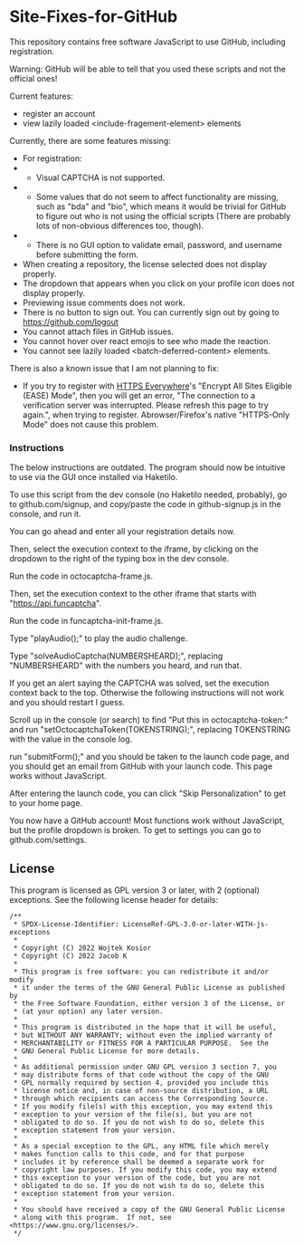 # Site-Fixes-for-GitHub
This repository contains free software JavaScript to use GitHub, including registration.

Warning: GitHub will be able to tell that you used these scripts and not the official ones!

Current features:

* register an account
* view lazily loaded <include-fragement-element\> elements

Currently, there are some features missing:

* For registration:
* * Visual CAPTCHA is not supported.
* * Some values that do not seem to affect functionality are missing, such as "bda" and "bio", which means it would be trivial for GitHub to figure out who is not using the official scripts (There are probably lots of non-obvious differences too, though).
* * There is no GUI option to validate email, password, and username before submitting the form.
* When creating a repository, the license selected does not display properly.
* The dropdown that appears when you click on your profile icon does not display properly.
* Previewing issue comments does not work.
* There is no button to sign out. You can currently sign out by going to https://github.com/logout
* You cannot attach files in GitHub issues.
* You cannot hover over react emojis to see who made the reaction.
* You cannot see lazily loaded <batch-deferred-content\> elements.



There is also a known issue that I am not planning to fix:

* If you try to register with [HTTPS Everywhere](https://www.eff.org/https-everywhere)'s "Encrypt All Sites Eligible (EASE) Mode", then you will get an error, "The connection to a verification server was interrupted. Please refresh this page to try again.", when trying to register. Abrowser/Firefox's native "HTTPS-Only Mode" does not cause this problem.

### Instructions

The below instructions are outdated. The program should now be intuitive to use via the GUI once installed via Haketilo.

To use this script from the dev console (no Haketilo needed, probably), go to github.com/signup, and copy/paste the code in github-signup.js in the console, and run it.

You can go ahead and enter all your registration details now.

Then, select the execution context to the iframe, by clicking on the dropdown to the right of the typing box in the dev console.

Run the code in octocaptcha-frame.js.

Then, set the execution context to the other iframe that starts with "https://api.funcaptcha".

Run the code in funcaptcha-init-frame.js.

Type "playAudio();" to play the audio challenge.

Type "solveAudioCaptcha(NUMBERSHEARD);", replacing "NUMBERSHEARD" with the numbers you heard, and run that.

If you get an alert saying the CAPTCHA was solved, set the execution context back to the top. Otherwise the following instructions will not work and you should restart I guess.

Scroll up in the console (or search) to find "Put this in octocaptcha-token:" and run "setOctocaptchaToken(TOKENSTRING);", replacing TOKENSTRING with the value in the console log.

run "submitForm();" and you should be taken to the launch code page, and you should get an email from GitHub with your launch code. This page works without JavaScript.

After entering the launch code, you can click "Skip Personalization" to get to your home page.

You now have a GitHub account! Most functions work without JavaScript, but the profile dropdown is broken. To get to settings you can go to github.com/settings.

## License

This program is licensed as GPL version 3 or later, with 2 (optional) exceptions. See the following license header for details:

```
/**
 * SPDX-License-Identifier: LicenseRef-GPL-3.0-or-later-WITH-js-exceptions
 *
 * Copyright (C) 2022 Wojtek Kosior
 * Copyright (C) 2022 Jacob K
 *
 * This program is free software: you can redistribute it and/or modify
 * it under the terms of the GNU General Public License as published by
 * the Free Software Foundation, either version 3 of the License, or
 * (at your option) any later version.
 *
 * This program is distributed in the hope that it will be useful,
 * but WITHOUT ANY WARRANTY; without even the implied warranty of
 * MERCHANTABILITY or FITNESS FOR A PARTICULAR PURPOSE.  See the
 * GNU General Public License for more details.
 *
 * As additional permission under GNU GPL version 3 section 7, you
 * may distribute forms of that code without the copy of the GNU
 * GPL normally required by section 4, provided you include this
 * license notice and, in case of non-source distribution, a URL
 * through which recipients can access the Corresponding Source.
 * If you modify file(s) with this exception, you may extend this
 * exception to your version of the file(s), but you are not
 * obligated to do so. If you do not wish to do so, delete this
 * exception statement from your version.
 *
 * As a special exception to the GPL, any HTML file which merely
 * makes function calls to this code, and for that purpose
 * includes it by reference shall be deemed a separate work for
 * copyright law purposes. If you modify this code, you may extend
 * this exception to your version of the code, but you are not
 * obligated to do so. If you do not wish to do so, delete this
 * exception statement from your version.
 *
 * You should have received a copy of the GNU General Public License
 * along with this program.  If not, see <https://www.gnu.org/licenses/>.
 */
```
